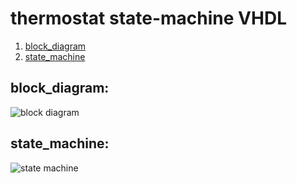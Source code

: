 # thermostat state-machine VHDL

1. [block_diagram](#blockDiagram)
2. [state_machine](#stateMachine)


## <a name="blockDiagram">**block_diagram**</a>:
![block diagram](https://github.com/YoussefKhaledAhmed/thermostat_state-machine-VHDL/assets/101673979/737aed54-d232-4f6b-a420-bd56415a6529)

## <a name="stateMachine">**state_machine**</a>:
![state machine](https://github.com/YoussefKhaledAhmed/thermostat_state-machine-VHDL/assets/101673979/95dbd0e0-a716-4984-a2e6-501ba34bf491)
